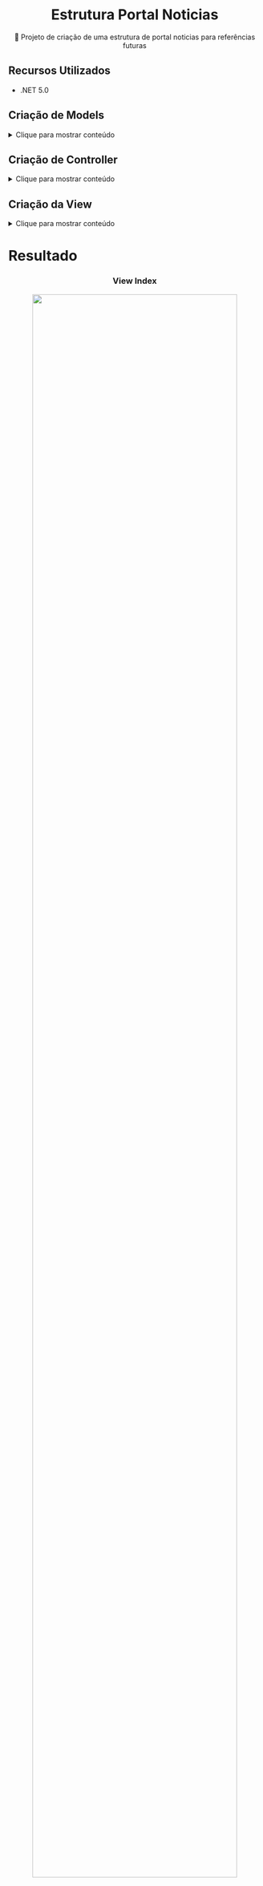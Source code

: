 <H1 align="center">Estrutura Portal Noticias</H1>
<p align="center">🚀 Projeto de criação de uma estrutura de portal noticias para referências futuras</p>



## Recursos Utilizados

* .NET 5.0

## Criação de Models

<details>
  <summary>Clique para mostrar conteúdo</summary>
  
### Classe Noticias
```
Models/Noticia.cs
```
Criação de classe que servirá como base para as noticias.

### Classe Repositório Noticias
```
Models/RepositorioNoticias.cs
```
Criação de classe que servirá como representação de conjunto de dados

</details>





## Criação de Controller

<details>
  <summary>Clique para mostrar conteúdo</summary>
  
### HomeController

```
Controller/HomeController.cs
```

Alteração em homecontroller para que a pagina seja carregada listando as noticias.

### NoticiasController

```
Controller/NoticiasController.cs
```
Criação de NoticiasController para que ao clicar sobre a noticia seja redirecionado para uma página exibindo detalhes

</details>




## Criação da View

<details>
  <summary>Clique para mostrar conteúdo</summary>
  
### Index
```
Home/Index.cs
```
Esta view foi gerada a partir do controller Home/Index e modificada com elementos de bootstrap

### Detalhes
```
Noticias/Detalhes.cs
```
Esta view foi gerada a partir do controller Noticias/Detalhes e modificada com elementos de bootstrap

</details>



# Resultado




<div align="center">
    <h3> View Index</h3>
<img src="https://github.com/lucasmargui/ASP_Portal_de_Noticias/assets/157809964/d3e02408-0f39-4509-9e01-c82c75912811" style="width:90%">
</div>


<div align="center">
  <h3>View Detalhes</h3>
<img src="https://github.com/lucasmargui/ASP_Portal_de_Noticias/assets/157809964/2562b83d-a32e-4501-b280-0aa6a1df2a4b" style="width:90%">
</div>




